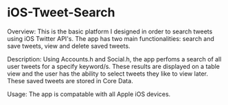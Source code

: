 # iOS-Tweet-Search

Overview: This is the basic platform I designed in order to search tweets using iOS Twitter API's. The app has two main functionalities: search and save tweets, view and delete saved tweets.


Description: Using Accounts.h and Social.h, the app perfoms a search of all user tweets for a specify keyword/s. These results are displayed on a table view and the user has the ability to select tweets they like to view later. These saved tweets are stored in Core Data.

Usage: The app is compatable with all Apple iOS devices.
